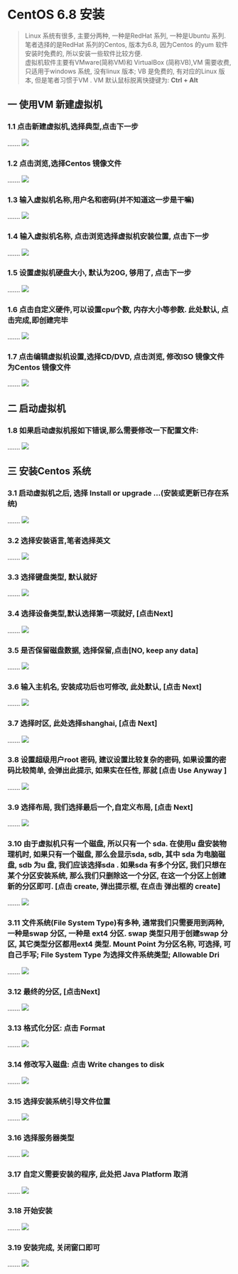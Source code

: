# CentOS 6.8 安装
> Linux 系统有很多, 主要分两种, 一种是RedHat 系列, 一种是Ubuntu 系列. 笔者选择的是RedHat 系列的Centos, 版本为6.8, 因为Centos 的yum 软件安装时免费的, 所以安装一些软件比较方便.<br/> 虚拟机软件主要有VMware(简称VM)和 VirtualBox (简称VB),VM 需要收费, 只适用于windows 系统, 没有linux 版本; VB 是免费的, 有对应的Linux 版本, 但是笔者习惯于VM . VM 默认鼠标脱离快捷键为: **Ctrl + Alt**

## 一 使用VM 新建虚拟机

### 1.1 点击新建虚拟机,选择典型,点击下一步
....... ![](/assets/vm_install_2017-05-22_101645.png)

### 1.2 点击浏览,选择Centos 镜像文件
....... ![](/assets/vm_install_2017-05-22_101919.png)

### 1.3 输入虚拟机名称,用户名和密码(并不知道这一步是干嘛)
....... ![](/assets/vm_install_2017-05-22_101946.png)
  
### 1.4 输入虚拟机名称, 点击浏览选择虚拟机安装位置, 点击下一步
....... ![](/assets/vm_install_2017-05-22_102043.png)
  
### 1.5 设置虚拟机硬盘大小, 默认为20G, 够用了, 点击下一步
....... ![](/assets/vm_install_2017-05-22_102106.png)

### 1.6 点击自定义硬件,可以设置cpu个数, 内存大小等参数. 此处默认, 点击完成,即创建完毕
....... ![](/assets/vm_install_2017-05-22_102149.png)

### 1.7 点击编辑虚拟机设置,选择CD/DVD, 点击浏览, 修改ISO 镜像文件为Centos 镜像文件
....... ![](/assets/vm_install_2017-05-22_112218.png)

## 二 启动虚拟机
### 1.8 如果启动虚拟机报如下错误,那么需要修改一下配置文件:
....... ![](/assets/vm_install_2017-05-22_125451.png)

## 三 安装Centos 系统

### 3.1 启动虚拟机之后, 选择 Install or upgrade ...(安装或更新已存在系统)
....... ![](/assets/vm_install_2017-05-22_125655.png)

### 3.2 选择安装语言,笔者选择英文
....... ![](/assets/vm_install_2017-05-22_125858.png)

### 3.3 选择键盘类型, 默认就好
....... ![](/assets/vm_install_2017-05-22_125913.png)

### 3.4 选择设备类型,默认选择第一项就好, [点击Next]
....... ![](/assets/vm_install_2017-05-22_125940.png)

### 3.5 是否保留磁盘数据, 选择保留,点击[NO, keep any data]
....... ![](/assets/vm_install_2017-05-22_125954.png)

### 3.6 输入主机名, 安装成功后也可修改, 此处默认, [点击 Next]
....... ![](/assets/vm_install_2017-05-22_130015.png)

### 3.7 选择时区, 此处选择shanghai, [点击 Next]
....... ![](/assets/vm_install_2017-05-22_130052.png)

### 3.8 设置超级用户root 密码, 建议设置比较复杂的密码, 如果设置的密码比较简单, 会弹出此提示, 如果实在任性, 那就 [点击 Use Anyway ]
....... ![](/assets/vm_install_2017-05-22_130120.png)

### 3.9 选择布局, 我们选择最后一个,自定义布局, [点击 Next]
....... ![](/assets/vm_install_2017-05-22_130148.png)

### 3.10 由于虚拟机只有一个磁盘, 所以只有一个 sda. 在使用u 盘安装物理机时, 如果只有一个磁盘, 那么会显示sda, sdb, 其中 sda 为电脑磁盘, sdb 为u 盘, 我们应该选择sda . 如果sda 有多个分区, 我们只想在某个分区安装系统, 那么我们只删除这一个分区, 在这一个分区上创建新的分区即可. [点击 create, 弹出提示框, 在点击 弹出框的 create]
....... ![](/assets/vm_install_2017-05-22_130241.png)

### 3.11 文件系统(File System Type)有多种, 通常我们只需要用到两种, 一种是swap 分区, 一种是 ext4 分区. swap 类型只用于创建swap 分区, 其它类型分区都用ext4 类型. Mount Point 为分区名称, 可选择, 可自己手写; File System Type 为选择文件系统类型; Allowable Dri
....... ![](/assets/vm_install_2017-05-22_130341.png)

### 3.12 最终的分区, [点击Next]
....... ![](/assets/vm_install_2017-05-22_130440.png)

### 3.13 格式化分区: 点击 Format
....... ![](/assets/vm_install_2017-05-22_130512.png)

### 3.14 修改写入磁盘: 点击 Write changes to disk
....... ![](/assets/vm_install_2017-05-22_130528.png)

### 3.15 选择安装系统引导文件位置
....... ![](/assets/vm_install_2017-05-22_130712.png)

### 3.16 选择服务器类型
....... ![](/assets/vm_install_2017-05-22_130749.png)

### 3.17 自定义需要安装的程序, 此处把 Java Platform 取消
....... ![](/assets/vm_install_2017-05-22_130842.png)

### 3.18 开始安装
....... ![](/assets/vm_install_2017-05-22_130917.png)

### 3.19 安装完成, 关闭窗口即可
....... ![](/assets/vm_install_2017-05-22_130932.png)




